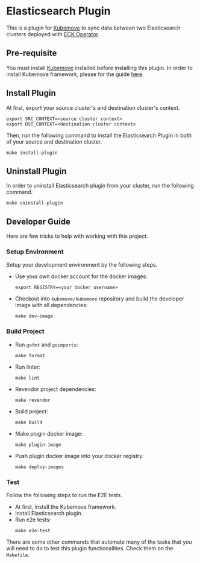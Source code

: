 # Elasticsearch Plugin

This is a plugin for [Kubemove](https://github.com/kubemove/kubemove) to sync data between two Elasticsearch clusters deployed with [ECK Operator](https://github.com/elastic/cloud-on-k8s).

## Pre-requisite

You must install [Kubemove](https://github.com/kubemove/kubemove) installed before installing this plugin.  In order to install Kubemove framework, please for the guide [here](https://github.com/kubemove/kubemove#deploy-kubemove).

## Install Plugin

At first, export your source cluster's and destination cluster's context.

```console
export SRC_CONTEXT=<source cluster context>
export DST_CONTEXT=<destination cluster context>
```

Then, run the following command to install the Elasticsearch Plugin in both of your source and destination cluster.

```console
make install-plugin
```

## Uninstall Plugin

In order to uninstall Elasticsearch plugin from your cluster, run the following command.

```console
make uninstall-plugin
```

## Developer Guide

Here are few tricks to help with working with this project.

### Setup Environment

Setup your development environment by the following steps.

- Use your own docker account for the docker images:
    ```console
    export REGISTRY=<your docker username>
    ```

- Checkout into `kubemove/kubemove` repository and build the developer image with all dependencies:
    ```console
    make dev-image
    ```

### Build Project

- Run `gofmt` and `goimports`:
    ```console
    make format
    ```

- Run linter:
    ```console
    make lint
    ```

- Revendor project dependencies:
    ```console
    make revendor
    ```

- Build project:
    ```console
    make build
    ```

- Make plugin docker image:
    ```console
    make plugin-image
    ```
- Push plugin docker image into your docker registry:
    ```console
    make deploy-images
    ```


### Test

Follow the following steps to run the E2E tests.

- At first, install the Kubemove framework.
- Install Elasticsearch plugin.
- Run e2e tests:
    ```console
    make e2e-test
    ```

There are some other commands that automate many of the tasks that you  will need to do to test this plugin functionalities.
Check them on the `Makefile`.

